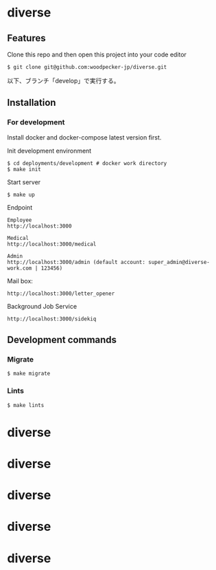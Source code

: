 # diverse

## Features

Clone this repo and then open this project into your code editor

```
$ git clone git@github.com:woodpecker-jp/diverse.git
```

以下、ブランチ「develop」で実行する。

## Installation

### For development

Install docker and docker-compose latest version first.

Init development environment
```
$ cd deployments/development # docker work directory
$ make init
```

Start server

```
$ make up
```

Endpoint

```
Employee
http://localhost:3000

Medical
http://localhost:3000/medical

Admin
http://localhost:3000/admin (default account: super_admin@diverse-work.com | 123456)
```

Mail box:

```
http://localhost:3000/letter_opener
```

Background Job Service

```
http://localhost:3000/sidekiq
```

## Development commands


### Migrate

```
$ make migrate
```

### Lints

```
$ make lints
```
# diverse
# diverse
# diverse
# diverse
# diverse
